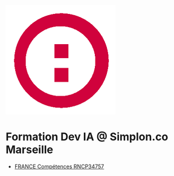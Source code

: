 ![plot](./assets/logo-simplon.png)

# Formation Dev IA @ Simplon.co Marseille  

* [FRANCE Compétences RNCP34757](https://www.francecompetences.fr/recherche/rncp/34757/)  
